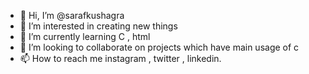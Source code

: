 - 👋 Hi, I’m @sarafkushagra
- 👀 I’m interested in creating new things
- 🌱 I’m currently learning C , html 
- 💞️ I’m looking to collaborate on projects which have main usage of c
- 📫 How to reach me instagram , twitter , linkedin.

<!---
sarafkushagra/sarafkushagra is a ✨ special ✨ repository because its `README.md` (this file) appears on your GitHub profile.
You can click the Preview link to take a look at your changes.
--->
